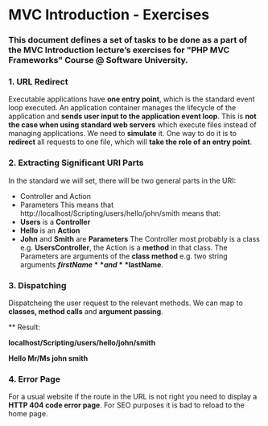 # MVC Introduction - Exercises

### This document defines a set of tasks to be done as a part of the MVC Introduction lecture’s exercises  for "PHP MVC Frameworks" Course @ Software University. 

### 1. **URL Redirect**

Executable applications have **one entry point**, which is the standard event loop executed. An application container manages the lifecycle of the application and **sends user input to the application event loop**. 
This is **not the case when using standard web servers** which execute files instead of managing applications. We need to **simulate** it. One way to do it is to **redirect** all requests to one file, which will **take the role of an entry point**. 

### 2. **Extracting Significant URI Parts**

In the standard we will set, there will be two general parts in the URI:
*	Controller and Action
*	Parameters
This means that http://localhost/Scripting/users/hello/john/smith means that:
*	**Users** is a **Controller**
*	**Hello** is an **Action**
*	**John** and **Smith** are **Parameters**
The Controller most probably is a class e.g. **UsersController**, the Action is a **method** in that class. The Parameters are arguments of the **class method** e.g. two string arguments **$firstName** and **$lastName**.

### 3. **Dispatching**

Dispatcheing the user request to the relevant methods. We can map to **classes, method calls** and **argument passing**.

** Result:

**localhost/Scripting/users/hello/john/smith**

**Hello Mr/Ms john smith**

### 4. **Error Page**

For a usual website if the route in the URL is not right you need to display a **HTTP 404 code error page**. For SEO purposes it is bad to reload to the home page.

